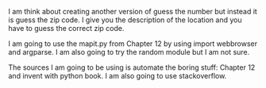 I am think about creating another version of guess the number but instead it is guess the zip code. I give you the description of the location and you have to guess the correct zip code. 

I am going to use the mapit.py from Chapter 12 by using import webbrowser and argparse. I am also going to try the random module but I am not sure.

The sources I am going to be using is automate the boring stuff: Chapter 12 and invent with python book. I am also going to use stackoverflow. 